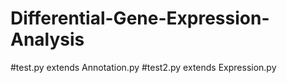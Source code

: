 # Differential-Gene-Expression-Analysis
#test.py extends Annotation.py
#test2.py extends Expression.py
